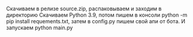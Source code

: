 Скачиваем в релизе source.zip, распаковываем и заходим в директорию
Скачиваем Python 3.9, потом пишем в консоли python -m pip install requements.txt, затем в config.py пишем свой апи от бота. И запускаем python main.py
